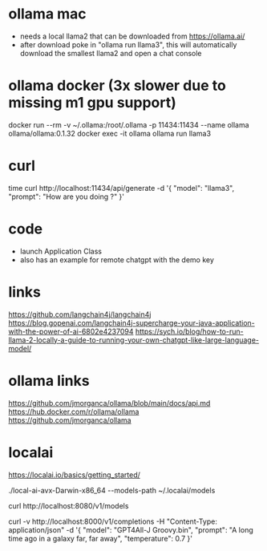 # ollama mac
- needs a local llama2 that can be downloaded from https://ollama.ai/
- after download poke in "ollama run llama3", this will automatically download the smallest llama2 and open a chat console

# ollama docker (3x slower due to missing m1 gpu support)
docker run --rm -v ~/.ollama:/root/.ollama -p 11434:11434 --name ollama ollama/ollama:0.1.32
docker exec -it ollama ollama run llama3

# curl
time curl http://localhost:11434/api/generate -d '{
"model": "llama3",
"prompt": "How are you doing ?"
}'

# code
- launch Application Class
- also has an example for remote chatgpt with the demo key

# links
https://github.com/langchain4j/langchain4j
https://blog.gopenai.com/langchain4j-supercharge-your-java-application-with-the-power-of-ai-6802e4237094
https://sych.io/blog/how-to-run-llama-2-locally-a-guide-to-running-your-own-chatgpt-like-large-language-model/
                      
# ollama links
https://github.com/jmorganca/ollama/blob/main/docs/api.md
https://hub.docker.com/r/ollama/ollama
https://github.com/jmorganca/ollama

# localai
https://localai.io/basics/getting_started/

./local-ai-avx-Darwin-x86_64 --models-path ~/.localai/models

curl http://localhost:8080/v1/models

curl -v http://localhost:8000/v1/completions -H "Content-Type: application/json" -d '{
"model": "GPT4All-J Groovy.bin",
"prompt": "A long time ago in a galaxy far, far away",
"temperature": 0.7
}'
                            
